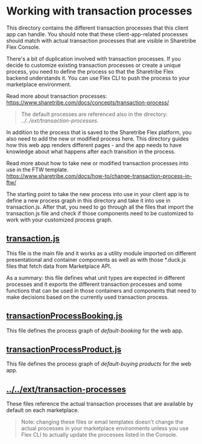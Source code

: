 # Working with transaction processes

This directory contains the different transaction processes that this client app can handle. You
should note that these client-app-related processes should match with actual transaction processes
that are visible in Sharetribe Flex Console.

There's a bit of duplication involved with transaction processes. If you decide to customize
existing transaction processes or create a unique process, you need to define the process so that
the Sharetribe Flex backend understands it. You can use Flex CLI to push the process to your
marketplace environment.

Read more about transaction processes:  
https://www.sharetribe.com/docs/concepts/transaction-process/

> The default processes are referenced also in the directory: _../../ext/transaction-processes_.

In addition to the process that is saved to the Sharetribe Flex platform, you also need to add the
new or modified process here. This directory guides how this web app renders different pages - and
the app needs to have knowledge about what happens after each transition in the process.

Read more about how to take new or modified transaction processes into use in the FTW template.  
https://www.sharetribe.com/docs/how-to/change-transaction-process-in-ftw/

The starting point to take the new process into use in your client app is to define a new process
graph in this directory and take it into use in transaction.js. After that, you need to go through
all the files that import the transaction.js file and check if those components need to be
customized to work with your customized process graph.

## [transaction.js](transaction.js)

This file is the main file and it works as a utility module imported on different presentational and
container components as well as with those \*.duck.js files that fetch data from Marketplace API.

As a summary: this file defines what unit types are expected in different processes and it exports
the different transaction processes and some functions that can be used in those containers and
components that need to make decisions based on the currently used transaction process.

## [transactionProcessBooking.js](transactionProcessBooking.js)

This file defines the process graph of _default-booking_ for the web app.

## [transactionProcessProduct.js](transactionProcessProduct.js)

This file defines the process graph of _default-buying products_ for the web app.

## [../../ext/transaction-processes](../../ext/transaction-processes/README.md)

These files reference the actual transaction processes that are available by default on each
marketplace.

> Note: changing these files or email templates doesn't change the actual processes in your
> marketplace environments unless you use Flex CLI to actually update the processes listed in the
> Console.
